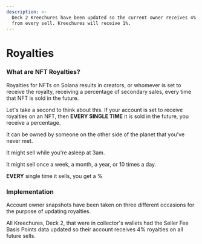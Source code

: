 ```yaml
---
description: >-
  Deck 2 Kreechures have been updated so the current owner receives 4% royalties
  from every sell. Kreechures will receive 1%.
---
```


# Royalties

### What are NFT Royalties?

Royalties for NFTs on Solana results in creators, or whomever is set to receive the royalty, receiving a percentage of secondary sales, every time that NFT is sold in the future.

Let's take a second to think about this. If your account is set to receive royalties on an NFT, then **EVERY SINGLE TIME** it is sold in the future, you receive a percentage.

It can be owned by someone on the other side of the planet that you've never met.

It might sell while you're asleep at 3am.

It might sell once a week, a month, a year, or 10 times a day.

**EVERY** single time it sells, you get a %

### Implementation

Account owner snapshots have been taken on three different occasions for the purpose of updating royalties.

All Kreechures, Deck 2, that were in collector's wallets had the Seller Fee Basis Points data updated so their account receives 4% royalties on all future sells.

